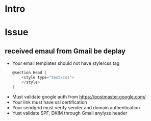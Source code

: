 # Intro



# Issue
## received emaul from Gmail be deplay
- Your email templates should not have style/css tag
    ```csharp
    @section Head {
        <style type="text/css">
        </style>
    }
    ```
- Must validate google auth from https://postmaster.google.com/
- Your link must have ssl certification
- Your sendgrid must verify sender and domain authentication
- Yust validate SPF, DKIM through Gmail anylyze header